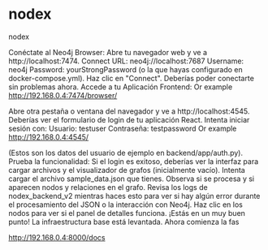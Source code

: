 # nodex
nodex



Conéctate al Neo4j Browser:
Abre tu navegador web y ve a http://localhost:7474.
Connect URL: neo4j://localhost:7687
Username: neo4j
Password: yourStrongPassword (o la que hayas configurado en docker-compose.yml).
Haz clic en "Connect". Deberías poder conectarte sin problemas ahora.
Accede a tu Aplicación Frontend:
Or example http://192.168.0.4:7474/browser/

Abre otra pestaña o ventana del navegador y ve a http://localhost:4545.
Deberías ver el formulario de login de tu aplicación React.
Intenta iniciar sesión con:
Usuario: testuser
Contraseña: testpassword
Or example 
http://192.168.0.4:4545/

(Estos son los datos del usuario de ejemplo en backend/app/auth.py).
Prueba la funcionalidad:
Si el login es exitoso, deberías ver la interfaz para cargar archivos y el visualizador de grafos (inicialmente vacío).
Intenta cargar el archivo sample_data.json que tienes.
Observa si se procesa y si aparecen nodos y relaciones en el grafo.
Revisa los logs de nodex_backend_v2 mientras haces esto para ver si hay algún error durante el procesamiento del JSON o la interacción con Neo4j.
Haz clic en los nodos para ver si el panel de detalles funciona.
¡Estás en un muy buen punto! La infraestructura base está levantada. Ahora comienza la fas


http://192.168.0.4:8000/docs